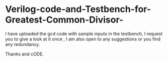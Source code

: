 # Verilog-code-and-Testbench-for-Greatest-Common-Divisor-
I have uploaded the gcd code with sample inputs in the testbench, 
I request you to give a look at it once , 
I am also open to any suggestions or you find any redundancy.

Thanks and cODE.
